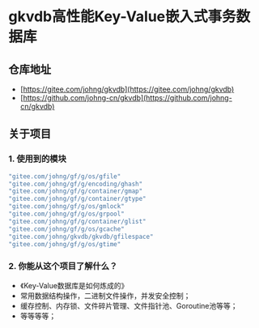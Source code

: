 # gkvdb高性能Key-Value嵌入式事务数据库

## 仓库地址
  * [https://gitee.com/johng/gkvdb](https://gitee.com/johng/gkvdb)
  * [https://github.com/johng-cn/gkvdb](https://github.com/johng-cn/gkvdb)

## 关于项目

### 1. 使用到的模块
```go
"gitee.com/johng/gf/g/os/gfile"
"gitee.com/johng/gf/g/encoding/ghash"
"gitee.com/johng/gf/g/container/gmap"
"gitee.com/johng/gf/g/container/gtype"
"gitee.com/johng/gf/g/os/gmlock"
"gitee.com/johng/gf/g/os/grpool"
"gitee.com/johng/gf/g/container/glist"
"gitee.com/johng/gf/g/os/gcache"
"gitee.com/johng/gkvdb/gkvdb/gfilespace"
"gitee.com/johng/gf/g/os/gtime"
```

### 2. 你能从这个项目了解什么？
* 《Key-Value数据库是如何炼成的》
* 常用数据结构操作，二进制文件操作，并发安全控制；
* 缓存控制、内存锁、文件碎片管理、文件指针池、Goroutine池等等；
* 等等等等；
